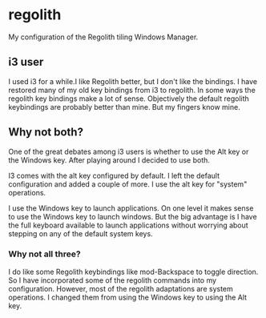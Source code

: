 # regolith

My configuration of the Regolith tiling Windows Manager.

## i3 user

I used i3 for a while.I like Regolith better, but I don't like the bindings. I have restored many of my old key bindings from
i3 to regolith. In some ways the regolith key bindings make a lot of sense. Objectively the default regolith keybindings are
probably better than mine. But my fingers know mine.

## Why not both?

One of the great debates among i3 users is whether to use the Alt key or the Windows key. After playing around I decided to use both.

I3 comes with the alt key configured by default. I left the default configuration and added a couple of more. I use the alt key for "system" operations.

I use the Windows key to launch applications. On one level it makes sense to use the Windows key to launch windows. But the big advantage is I have the full keyboard available to launch applications without worrying about stepping on any of the default system keys.

### Why not all three?

I do like some Regolith keybindings like mod-Backspace to toggle direction. So I have incorporated some of the regolith commands into my configuration. However, most of the regolith adaptations are system operations. I changed them from using the Windows key to using the Alt key.
